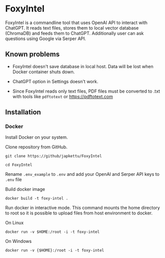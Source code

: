 # FoxyIntel

FoxyIntel is a commandline tool that uses OpenAI API to interact with ChatGPT. It reads text files, stores them to local vector database (ChromaDB) and feeds them to ChatGPT. Additionally user can ask questions using Google via Serper API.

## Known problems

- FoxyIntel doesn't save database in local host. Data will be lost when Docker container shuts down. 

- ChatGPT option in Settings doesn't work.

- Since FoxyIntel reads only text files, PDF files must be converted to .txt with tools like `pdftotext` or https://pdftotext.com

## Installation

### Docker

Install Docker on your system. 

Clone repository from GitHub.

`git clone https://github/japkettu/FoxyIntel`

`cd FoxyIntel`

Rename `.env_example` to `.env` and add your OpenAI and Serper API keys to `.env` file

Build docker image

`docker build -t foxy-intel .`

Run docker in interactive mode. This command mounts the home directory to root so it is possible to upload files from host environment to docker.

On Linux

`docker run -v $HOME:/root -i -t foxy-intel`

On Windows

`docker run -v {$HOME}:/root -i -t foxy-intel`
